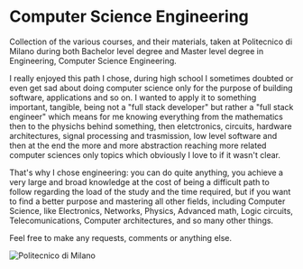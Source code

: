 # Computer Science Engineering

Collection of the various courses, and their materials, taken at Politecnico di Milano during both Bachelor level degree and Master level degree in Engineering, Computer Science Engineering.

I really enjoyed this path I chose, during high school I sometimes doubted or even get sad about doing computer science only for the purpose of building software, applications and so on.
I wanted to apply it to something important, tangible, being not a "full stack developer" but rather a "full stack engineer" which means for me knowing everything from the mathematics then to the physichs behind something, then eletctronics, circuits, hardware architectures, signal processing and trasmission, low level software and then at the end the more and more abstraction reaching more related computer sciences only topics which obviously I love to if it wasn't clear.

That's why I chose engineering: you can do quite anything, you achieve a very large and broad knowledge at the cost of being a difficult path to follow regarding the load of the study and the time required, but if you want to find a better purpose and mastering all other fields, including Computer Science, like Electronics, Networks, Physics, Advanced math, Logic circuits, Telecomunications, Computer architectures, and so many other things.

Feel free to make any requests, comments or anything else.

![Politecnico di Milano](https://upload.wikimedia.org/wikipedia/it/archive/b/be/20151105101950%21Logo_Politecnico_Milano.png)
